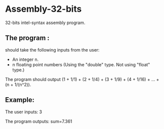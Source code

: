 # Assembly-32-bits
32-bits intel-syntax assembly program.


## The program :

should take the following inputs from the user:
* An integer n.
* n floating point numbers (Using the "double" type. Not using "float" type.)


The program should output (1 + 1/1) + (2 + 1/4) + (3 + 1/9) + (4 + 1/16) + ... + (n + 1/(n^2)).


## Example:

The user inputs: 3

The program outputs: sum=7.361

